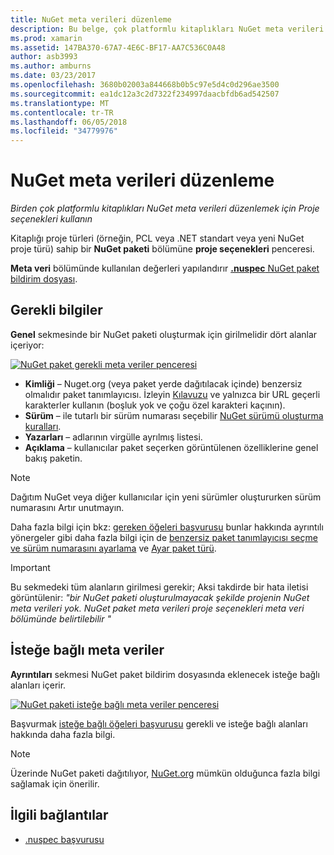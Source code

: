 ```yaml
---
title: NuGet meta verileri düzenleme
description: Bu belge, çok platformlu kitaplıkları NuGet meta verileri düzenlemek için Proje seçenekleri kullanmayı açıklar. Gerekli ve isteğe bağlı meta veriler açıklanır.
ms.prod: xamarin
ms.assetid: 147BA370-67A7-4E6C-BF17-AA7C536C0A48
author: asb3993
ms.author: amburns
ms.date: 03/23/2017
ms.openlocfilehash: 3680b02003a844668b0b5c97e5d4c0d296ae3500
ms.sourcegitcommit: ea1dc12a3c2d7322f234997daacbfdb6ad542507
ms.translationtype: MT
ms.contentlocale: tr-TR
ms.lasthandoff: 06/05/2018
ms.locfileid: "34779976"
---
```

# <a name="editing-nuget-metadata"></a>NuGet meta verileri düzenleme

_Birden çok platformlu kitaplıkları NuGet meta verileri düzenlemek için Proje seçenekleri kullanın_

Kitaplığı proje türleri (örneğin, PCL veya .NET standart veya yeni NuGet proje türü) sahip bir **NuGet paketi** bölümüne **proje seçenekleri** penceresi.

**Meta veri** bölümünde kullanılan değerleri yapılandırır [ **.nuspec** NuGet paket bildirim dosyası](https://docs.microsoft.com/nuget/create-packages/creating-a-package#the-role-and-structure-of-the-nuspec-file).

## <a name="required-information"></a>Gerekli bilgiler

**Genel** sekmesinde bir NuGet paketi oluşturmak için girilmelidir dört alanlar içeriyor:

[![](metadata-images/metadata-general-sml.png "NuGet paket gerekli meta veriler penceresi")](metadata-images/metadata-general.png#lightbox)

- **Kimliği** – Nuget.org (veya paket yerde dağıtılacak içinde) benzersiz olmalıdır paket tanımlayıcısı. İzleyin [Kılavuzu](https://docs.microsoft.com/nuget/create-packages/creating-a-package#choosing-a-unique-package-identifier-and-setting-the-version-number) ve yalnızca bir URL geçerli karakterler kullanın (boşluk yok ve çoğu özel karakteri kaçının).
- **Sürüm** – ile tutarlı bir sürüm numarası seçebilir [NuGet sürümü oluşturma kuralları](https://docs.microsoft.com/nuget/create-packages/dependency-versions).
- **Yazarları** – adlarının virgülle ayrılmış listesi.
- **Açıklama** – kullanıcılar paket seçerken görüntülenen özelliklerine genel bakış paketin.

> [!NOTE]
> Dağıtım NuGet veya diğer kullanıcılar için yeni sürümler oluştururken sürüm numarasını Artır unutmayın.

Daha fazla bilgi için bkz: [gereken öğeleri başvurusu](https://docs.microsoft.com/nuget/schema/nuspec#required-metadata-elements) bunlar hakkında ayrıntılı yönergeler gibi daha fazla bilgi için de [benzersiz paket tanımlayıcısı seçme ve sürüm numarasını ayarlama](https://docs.microsoft.com/nuget/create-packages/creating-a-package#choosing-a-unique-package-identifier-and-setting-the-version-number) ve [ Ayar paket türü](https://docs.microsoft.com/nuget/create-packages/creating-a-package#setting-a-package-type).

> [!IMPORTANT]
> Bu sekmedeki tüm alanların girilmesi gerekir; Aksi takdirde bir hata iletisi görüntülenir: _"bir NuGet paketi oluşturulmayacak şekilde projenin NuGet meta verileri yok. NuGet paket meta verileri proje seçenekleri meta veri bölümünde belirtilebilir "_

## <a name="optional-metadata"></a>İsteğe bağlı meta veriler

**Ayrıntıları** sekmesi NuGet paket bildirim dosyasında eklenecek isteğe bağlı alanları içerir.

[![](metadata-images/metadata-detail-sml.png "NuGet paketi isteğe bağlı meta veriler penceresi")](metadata-images/metadata-detail.png#lightbox)

Başvurmak [isteğe bağlı öğeleri başvurusu](https://docs.microsoft.com/nuget/schema/nuspec#optional-metadata-elements) gerekli ve isteğe bağlı alanları hakkında daha fazla bilgi.

> [!NOTE]
> Üzerinde NuGet paketi dağıtılıyor, [NuGet.org](https://www.nuget.org) mümkün olduğunca fazla bilgi sağlamak için önerilir.


## <a name="related-links"></a>İlgili bağlantılar

- [.nuspec başvurusu](https://docs.microsoft.com/nuget/schema/nuspec#general-form-and-schema)
